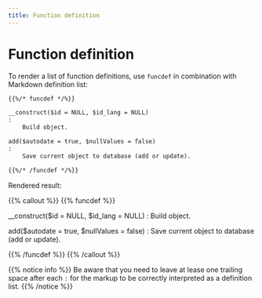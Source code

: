 ```yaml
---
title: Function definition
---
```


# Function definition

To render a list of function definitions, use `funcdef` in combination with Markdown definition list:

```markdown
{{%/* funcdef */%}}

__construct($id = NULL, $id_lang = NULL)
: 
    Build object.

add($autodate = true, $nullValues = false)
: 
    Save current object to database (add or update).

{{%/* /funcdef */%}}
```

Rendered result:

{{% callout %}}
{{% funcdef %}}

__construct($id = NULL, $id_lang = NULL)
: 
    Build object.

add($autodate = true, $nullValues = false)
: 
    Save current object to database (add or update).

{{% /funcdef %}}
{{% /callout %}}

{{% notice info %}}
Be aware that you need to leave at lease one trailing space after each `:` for the markup to be correctly interpreted as a definition list. 
{{% /notice %}}
